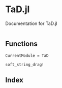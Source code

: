 # TaD.jl

Documentation for TaD.jl

```@contents
```

## Functions

```@meta
CurrentModule = TaD
```

```@docs
soft_string_drag!
```

## Index

```@index
```
